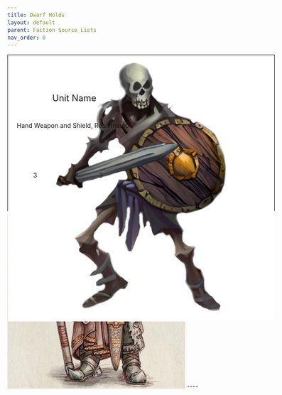 ```yaml
---
title: Dwarf Holds
layout: default
parent: Faction Source Lists
nav_order: 0
---
```


<div style="position:relative; width:600px; height: 350px; background: black; border:1px solid"> 

 <img src="../../assets/images/unitcardTemplate.png" style="position:absolute; top:50px">

 <img src="../../assets/images/skeleton.png" style="position:absolute; top:0px; right:0px;">

 <div style="position:absolute; top: 85px; left:100px; font-size:20px">Unit Name</div>

 <div style="position:absolute; top: 150px; left:20px;">Hand Weapon and Shield, Reanimated</div>

<div style="position:absolute; bottom:78px; background: red; height:10px">
  <span style="position:absolute; left:57px;">3</span>
  <span style="position:absolute; left:150px;">3</span>
  <span style="position:absolute; left:205px;">3</span>
  <span style="position:absolute; left:283px;">3</span>
  <span style="position:absolute; left:360px;">3</span>
  <span style="position:absolute; left:440px;">3</span>
</div>

</div>
















<img style="float: center;" src="../../assets/images/veteran.png" width="400">
----